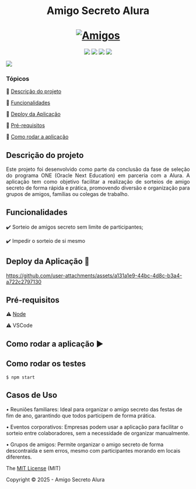 <div align="center">
  <h1 align="center">
    Amigo Secreto Alura
    <br />
    <br />
    <a href="https://barbiedeti.github.io/challenge-amigo-secreto_pt-main/">
      <img src="https://barbiedeti.github.io/challenge-amigo-secreto_pt-main/assets/Unknown.png" alt="Amigos">
    </a>
  </h1>
</div>

<p align="center">
  <a href=""><img src="https://img.shields.io/badge/JavaScript-323330?style=for-the-badge&logo=javascript&logoColor=F7DF1E"></a>
  <a href=""><img src="https://img.shields.io/badge/CSS3-1572B6?style=for-the-badge&logo=css3&logoColor=white"></a>
  <a href=""><img src="https://img.shields.io/badge/HTML5-E34F26?style=for-the-badge&logo=html5&logoColor=white"></a>
  <a href="https://www.linkedin.com/in/gabrielly-gomes-ml/"><img src="https://img.shields.io/badge/LinkedIn-0077B5?style=for-the-badge&logo=linkedin&logoColor=white"></a>
</p>
   <img src="http://img.shields.io/static/v1?label=STATUS&message=CONCLUIDO&color=GREEN&style=for-the-badge"/>
</p>


### Tópicos 

:small_blue_diamond: [Descrição do projeto](#descrição-do-projeto)

:small_blue_diamond: [Funcionalidades](#funcionalidades)

:small_blue_diamond: [Deploy da Aplicação](#deploy-da-aplicação-dash)

:small_blue_diamond: [Pré-requisitos](#pré-requisitos)

:small_blue_diamond: [Como rodar a aplicação](#como-rodar-a-aplicação-arrow_forward)


## Descrição do projeto 

<p align="justify">
  Este projeto foi desenvolvido como parte da conclusão da fase de seleção do programa ONE (Oracle Next Education) em parceria com a Alura. A aplicação tem como objetivo facilitar a realização de sorteios de amigo secreto de forma rápida e prática, promovendo diversão e organização para grupos de amigos, famílias ou colegas de trabalho. 
</p>

## Funcionalidades

:heavy_check_mark: Sorteio de amigos secreto sem limite de participantes;  

:heavy_check_mark: Impedir o sorteio de si mesmo

## Deploy da Aplicação :dash:


https://github.com/user-attachments/assets/a131a1e9-44bc-4d8c-b3a4-a722c2797130




## Pré-requisitos

:warning: [Node](https://nodejs.org/en/download/)

:warning: VSCode

## Como rodar a aplicação :arrow_forward:


## Como rodar os testes

```
$ npm start
```

## Casos de Uso

 • Reuniões familiares: Ideal para organizar o amigo secreto das festas de fim de ano, garantindo que todos participem de forma prática.
   
 • Eventos corporativos: Empresas podem usar a aplicação para facilitar o sorteio entre colaboradores, sem a necessidade de organizar manualmente.
  
 • Grupos de amigos: Permite organizar o amigo secreto de forma descontraída e sem erros, mesmo com participantes morando em locais diferentes.

The [MIT License]() (MIT)

Copyright :copyright: 2025 - Amigo Secreto Alura
